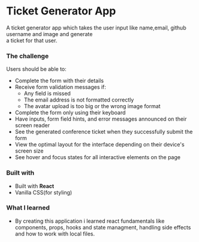 # Ticket Generator App
  A ticket generator app which takes the user input like name,email, github username and image and generate <br/> a ticket for that user.

### The challenge

Users should be able to:

- Complete the form with their details
- Receive form validation messages if:
  - Any field is missed
  - The email address is not formatted correctly
  - The avatar upload is too big or the wrong image format
- Complete the form only using their keyboard
- Have inputs, form field hints, and error messages announced on their screen reader
- See the generated conference ticket when they successfully submit the form
- View the optimal layout for the interface depending on their device's screen size
- See hover and focus states for all interactive elements on the page



### Built with

 - Built with **React** <br/>
 - Vanilla CSS(for styling)

### What I learned
- By creating this application i learned react fundamentals like components, props, hooks and state managment, handling side effects and how to work with local files.
